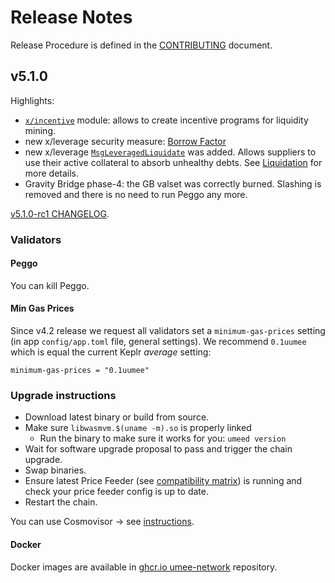 <!-- markdownlint-disable MD013 -->
<!-- markdownlint-disable MD024 -->
<!-- markdownlint-disable MD040 -->

# Release Notes

Release Procedure is defined in the [CONTRIBUTING](CONTRIBUTING.md#release-procedure) document.

## v5.1.0

Highlights:

- [`x/incentive`](x/incentive/README.md) module: allows to create incentive programs for liquidity mining.
- new x/leverage security measure: [Borrow Factor](x/leverage/README.md#borrow-factor)
- new x/leverage [`MsgLeveragedLiquidate`](proto/umee/leverage/v1/tx.proto#L59) was added. Allows suppliers to use their active collateral to absorb unhealthy debts. See [Liquidation](x/leverage/README.md#liquidation) for more details.
- Gravity Bridge phase-4: the GB valset was correctly burned. Slashing is removed and there is no need to run Peggo any more.

[v5.1.0-rc1 CHANGELOG](https://github.com/umee-network/umee/blob/v5.1.0-rc1/CHANGELOG.md).

### Validators

#### Peggo

You can kill Peggo.

#### Min Gas Prices

Since v4.2 release we request all validators set a `minimum-gas-prices` setting (in app `config/app.toml` file, general settings). We recommend `0.1uumee` which is equal the current Keplr _average_ setting:

```
minimum-gas-prices = "0.1uumee"
```

### Upgrade instructions

- Download latest binary or build from source.
- Make sure `libwasmvm.$(uname -m).so` is properly linked
  - Run the binary to make sure it works for you: `umeed version`
- Wait for software upgrade proposal to pass and trigger the chain upgrade.
- Swap binaries.
- Ensure latest Price Feeder (see [compatibility matrix](https://github.com/umee-network/umee/#release-compatibility-matrix)) is running and check your price feeder config is up to date.
- Restart the chain.

You can use Cosmovisor → see [instructions](https://github.com/umee-network/umee/#cosmovisor).

#### Docker

Docker images are available in [ghcr.io umee-network](https://github.com/umee-network/umee/pkgs/container/umeed) repository.
